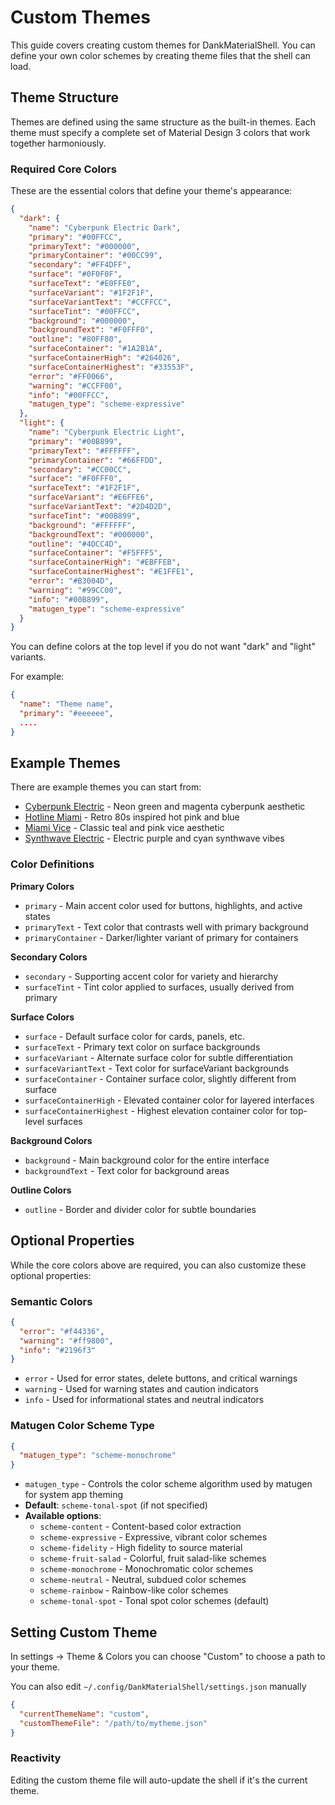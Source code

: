 # Custom Themes

This guide covers creating custom themes for DankMaterialShell. You can define your own color schemes by creating theme files that the shell can load.

## Theme Structure

Themes are defined using the same structure as the built-in themes. Each theme must specify a complete set of Material Design 3 colors that work together harmoniously.

### Required Core Colors

These are the essential colors that define your theme's appearance:

```json
{
  "dark": {
    "name": "Cyberpunk Electric Dark",
    "primary": "#00FFCC",
    "primaryText": "#000000",
    "primaryContainer": "#00CC99",
    "secondary": "#FF4DFF",
    "surface": "#0F0F0F",
    "surfaceText": "#E0FFE0",
    "surfaceVariant": "#1F2F1F",
    "surfaceVariantText": "#CCFFCC",
    "surfaceTint": "#00FFCC",
    "background": "#000000",
    "backgroundText": "#F0FFF0",
    "outline": "#80FF80",
    "surfaceContainer": "#1A2B1A",
    "surfaceContainerHigh": "#264026",
    "surfaceContainerHighest": "#33553F",
    "error": "#FF0066",
    "warning": "#CCFF00",
    "info": "#00FFCC",
    "matugen_type": "scheme-expressive"
  },
  "light": {
    "name": "Cyberpunk Electric Light",
    "primary": "#00B899",
    "primaryText": "#FFFFFF",
    "primaryContainer": "#66FFDD",
    "secondary": "#CC00CC",
    "surface": "#F0FFF0",
    "surfaceText": "#1F2F1F",
    "surfaceVariant": "#E6FFE6",
    "surfaceVariantText": "#2D4D2D",
    "surfaceTint": "#00B899",
    "background": "#FFFFFF",
    "backgroundText": "#000000",
    "outline": "#4DCC4D",
    "surfaceContainer": "#F5FFF5",
    "surfaceContainerHigh": "#EBFFEB",
    "surfaceContainerHighest": "#E1FFE1",
    "error": "#B3004D",
    "warning": "#99CC00",
    "info": "#00B899",
    "matugen_type": "scheme-expressive"
  }
}
```

You can define colors at the top level if you do not want "dark" and "light" variants.

For example:

```json
{
  "name": "Theme name",
  "primary": "#eeeeee",
  ....
}
```

## Example Themes

There are example themes you can start from:

- [Cyberpunk Electric](theme_cyberpunk_electric.json) - Neon green and magenta cyberpunk aesthetic
- [Hotline Miami](theme_hotline_miami.json) - Retro 80s inspired hot pink and blue
- [Miami Vice](theme_miami_vice.json) - Classic teal and pink vice aesthetic  
- [Synthwave Electric](theme_synthwave_electric.json) - Electric purple and cyan synthwave vibes

### Color Definitions

**Primary Colors**
- `primary` - Main accent color used for buttons, highlights, and active states
- `primaryText` - Text color that contrasts well with primary background
- `primaryContainer` - Darker/lighter variant of primary for containers

**Secondary Colors**  
- `secondary` - Supporting accent color for variety and hierarchy
- `surfaceTint` - Tint color applied to surfaces, usually derived from primary

**Surface Colors**
- `surface` - Default surface color for cards, panels, etc.
- `surfaceText` - Primary text color on surface backgrounds
- `surfaceVariant` - Alternate surface color for subtle differentiation
- `surfaceVariantText` - Text color for surfaceVariant backgrounds
- `surfaceContainer` - Container surface color, slightly different from surface
- `surfaceContainerHigh` - Elevated container color for layered interfaces
- `surfaceContainerHighest` - Highest elevation container color for top-level surfaces

**Background Colors**
- `background` - Main background color for the entire interface
- `backgroundText` - Text color for background areas

**Outline Colors**
- `outline` - Border and divider color for subtle boundaries

## Optional Properties

While the core colors above are required, you can also customize these optional properties:

### Semantic Colors
```json
{
  "error": "#f44336",
  "warning": "#ff9800", 
  "info": "#2196f3"
}
```

- `error` - Used for error states, delete buttons, and critical warnings
- `warning` - Used for warning states and caution indicators
- `info` - Used for informational states and neutral indicators

### Matugen Color Scheme Type
```json
{
  "matugen_type": "scheme-monochrome"
}
```

- `matugen_type` - Controls the color scheme algorithm used by matugen for system app theming
- **Default**: `scheme-tonal-spot` (if not specified)
- **Available options**:
  - `scheme-content` - Content-based color extraction
  - `scheme-expressive` - Expressive, vibrant color schemes
  - `scheme-fidelity` - High fidelity to source material
  - `scheme-fruit-salad` - Colorful, fruit salad-like schemes
  - `scheme-monochrome` - Monochromatic color schemes
  - `scheme-neutral` - Neutral, subdued color schemes
  - `scheme-rainbow` - Rainbow-like color schemes
  - `scheme-tonal-spot` - Tonal spot color schemes (default)

## Setting Custom Theme

In settings -> Theme & Colors you can choose "Custom" to choose a path to your theme.

You can also edit `~/.config/DankMaterialShell/settings.json` manually

```json
{
  "currentThemeName": "custom",
  "customThemeFile": "/path/to/mytheme.json"
}
```

### Reactivity

Editing the custom theme file will auto-update the shell if it's the current theme.